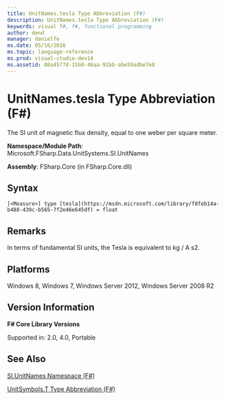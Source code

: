 ```yaml
---
title: UnitNames.tesla Type Abbreviation (F#)
description: UnitNames.tesla Type Abbreviation (F#)
keywords: visual f#, f#, functional programming
author: dend
manager: danielfe
ms.date: 05/16/2016
ms.topic: language-reference
ms.prod: visual-studio-dev14
ms.assetid: 08a4577d-15b8-46aa-91bb-abe59adbe7e8 
---
```


# UnitNames.tesla Type Abbreviation (F#)

The SI unit of magnetic flux density, equal to one weber per square meter.

**Namespace/Module Path**: Microsoft.FSharp.Data.UnitSystems.SI.UnitNames

**Assembly**: FSharp.Core (in FSharp.Core.dll)


## Syntax

```
[<Measure>] type [tesla](https://msdn.microsoft.com/library/f8feb14a-b488-439c-b565-7f2e46e645df) = float
```

## Remarks
In terms of fundamental SI units, the Tesla is equivalent to kg / A s2.


## Platforms
Windows 8, Windows 7, Windows Server 2012, Windows Server 2008 R2


## Version Information
**F# Core Library Versions**

Supported in: 2.0, 4.0, Portable




## See Also
[SI.UnitNames Namespace &#40;F&#35;&#41;](SI.UnitNames-Namespace-%5BFSharp%5D.md)

[UnitSymbols.T Type Abbreviation &#40;F&#35;&#41;](UnitSymbols.T-Type-Abbreviation-%5BFSharp%5D.md)

